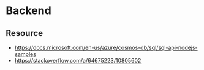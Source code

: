 # Backend

## Resource
* https://docs.microsoft.com/en-us/azure/cosmos-db/sql/sql-api-nodejs-samples
* https://stackoverflow.com/a/64675223/10805602